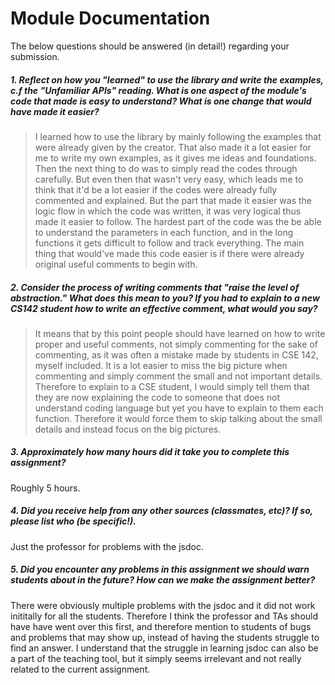 # Module Documentation

The below questions should be answered (in detail!) regarding your submission.

##### 1. Reflect on how you "learned" to use the library and write the examples, c.f the "Unfamiliar APIs" reading. What is one aspect of the module's code that made is easy to understand? What is one change that would have made it easier?
> I learned how to use the library by mainly following the examples that were already given by the creator. That also made it a lot easier for me to write my own examples, as it gives me ideas and foundations. Then the next thing to do was 
to simply read the codes through carefully. But even then that wasn't very easy, which leads me to think that it'd be a lot easier if the codes were already fully commented and explained. But the part that made it easier was the logic flow 
in which the code was written, it was very logical thus made it easier to follow. The hardest part of the code was the be able to understand the parameters in each function, and in the long functions it gets difficult to follow and track 
everything. The main thing that would've made this code easier is if there were already original useful comments to begin with.


##### 2. Consider the process of writing comments that "raise the level of abstraction." What does this mean to you? If you had to explain to a new CS142 student how to write an effective comment, what would you say? #####
>It means that by this point people should have learned on how to write proper and useful comments, not simply commenting for the sake of commenting, as it was often a mistake made by students in CSE 142, myself included. 
It is a lot easier to miss the big picture when commenting and simply comment the small and not important details. Therefore to explain to a CSE student, I would simply tell them that they are now explaining the code to someone 
that does not understand coding language but yet you have to explain to them each function. Therefore it would force them to skip talking about the small details and instead focus on the big pictures.

##### 3. Approximately how many hours did it take you to complete this assignment? #####
Roughly 5 hours.


##### 4. Did you receive help from any other sources (classmates, etc)? If so, please list who (be specific!). #####
Just the professor for problems with the jsdoc.


##### 5. Did you encounter any problems in this assignment we should warn students about in the future? How can we make the assignment better? #####
There were obviously multiple problems with the jsdoc and it did not work inititally for all the students. Therefore I think the professor and TAs should have have went over this first, and therefore mention
to students of bugs and problems that may show up, instead of having the students struggle to find an answer. I understand that the struggle in learning jsdoc can also be a part of the teaching tool, but it 
simply seems irrelevant and not really related to the current assignment.

